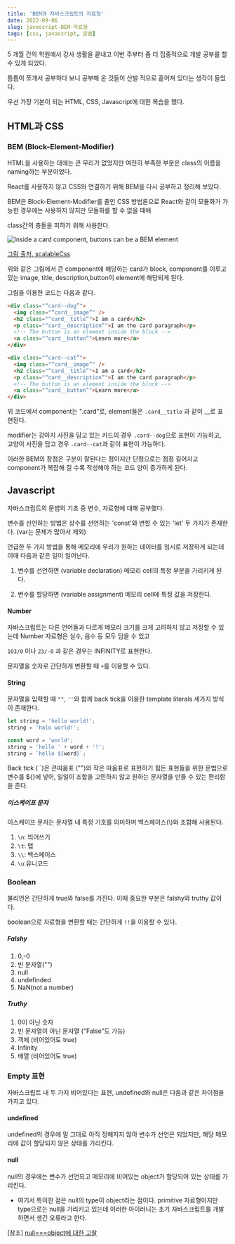 ```yaml
---
title: 'BEM과 자바스크립트의 자료형'
date: 2022-09-06
slug: javascript-BEM-자료형
tags: [css, javascript, 문법]
---
```


5 개월 간의 학원에서 강사 생활을 끝내고 이번 주부터 좀 더 집중적으로 개발 공부를 할 수 있게 되었다.

틈틈이 쪼개서 공부하다 보니 공부해 온 것들이 산발 적으로 흩어져 있다는 생각이 들었다.

우선 가장 기본이 되는 HTML, CSS, Javascript에 대한 복습을 했다.

## HTML과 CSS


### BEM (Block-Element-Modifier)

HTML을 사용하는 데에는 큰 무리가 없었지만 여전히 부족한 부분은 class의 이름을 naming하는 부분이었다.

React를 사용하지 않고 CSS와 연결하기 위해 BEM을 다시 공부하고 정리해 보았다.

BEM은 Block-Element-Modifier를 줄인 CSS 방법론으로 React와 같이 모듈화가 가능한 경우에는 사용하지 않지만 모듈화를 할 수 없을 때에

class간의 충돌을 피하기 위해 사용한다.

![Inside a card component, buttons can be a BEM element](https://scalablecss.com/static/04158e912667d940eeb914f724379072/37523/nesting-elements-within-block.png)

[그림 출처, scalableCss](https://scalablecss.com/bem-blocks-within-blocks/)

위와 같은 그림에서 큰 component에 해당하는 card가 block, component를 이루고 있는 image, title, description,button이 element에 해당되게 된다.

그림을 이용한 코드는 다음과 같다.

```html
<div class="“card--dog”">
  <img class="“card__image”" />
  <h2 class="“card__title”">I am a card</h2>
  <p class="“card__description”">I am the card paragraph</p>
  <!-- The button is an element inside the block -->
  <a class="“card__button”">Learn more</a>
</div>

<div class="“card--cat”">
  <img class="“card__image”" />
  <h2 class="“card__title”">I am a card</h2>
  <p class="“card__description”">I am the card paragraph</p>
  <!-- The button is an element inside the block -->
  <a class="“card__button”">Learn more</a>
</div>
```

위 코드에서 component는 ".card"로, element들은 `.card__title` 과 같이 \_\_로 표현된다.

modifier는 강아지 사진을 담고 있는 카드의 경우 `.card--dog`으로 표현이 가능하고, 고양이 사진을 담고 경우 `.card--cat`과 같이 표현이 가능하다.

이러한 BEM의 장점은 구분이 잘된다는 점이지만 단점으로는 점점 길어지고 component가 복잡해 질 수록 작성해야 하는 코드 양이 증가하게 된다.

## Javascript

자바스크립트의 문법의 기초 중 변수, 자료형에 대해 공부했다.

변수를 선언하는 방법은 상수를 선언하는 'const'와 변할 수 있는 'let' 두 가지가 존재한다. (var는 문제가 많아서 제외)

언급한 두 가지 방법을 통해 메모리에 우리가 원하는 데이터를 임시로 저장하게 되는데 이때 다음과 같은 일이 일어난다.

1. 변수를 선언하면 (variable declaration) 메모리 cell의 특정 부분을 가리키게 된다.

2. 변수를 할당하면 (variable assignment) 메모리 cell에 특정 값을 저장한다.

#### Number

자바스크립트는 다른 언어들과 다르게 메모리 크기를 크게 고려하지 않고 저장할 수 있는데 Number 자료형은 실수, 음수 등 모두 담을 수 있고

`103/0` 이나 `23/-0` 과 같은 경우는 INFINITY로 표현한다.

문자열을 숫자로 간단하게 변환할 때 `+`를 이용할 수 있다.

#### String

문자열을 입력할 때 `""`, `''`와 함께 back tick을 이용한 template literals 세가지 방식이 존재한다.

```javascript
let string = 'hello world!';
string = 'halo world!';

const word = 'world';
string = 'hello ' + word + '!';
string = `hello ${word}`;
```

Back tick (``)은 큰따옴표 ("")와 작은 따옴표로 표현하기 힘든 표현들을 위한 문법으로 변수를 ${}에 넣어, 일일이 조합을 고민하지 않고 원하는 문자열을 만들 수 있는 편리함을 준다.

##### 이스케이프 문자

이스케이프 문자는 문자열 내 특정 기호를 의미하며 백스페이스(\\)와 조합해 사용된다.

1. `\n`: 띄어쓰기
2. `\t`: 탭
3. `\\`: 백스페이스
4. `\u`:유니코드

### Boolean

불리언은 간단하게 true와 false를 가진다. 이때 중요한 부분은 falshy와 truthy 값이다.

boolean으로 자료형을 변환할 때는 간단하게 `!!`을 이용할 수 있다.

##### Falshy

1. 0,-0
2. 빈 문자열("")
3. null
4. undefinded
5. NaN(not a number)

##### Truthy

1. 0이 아닌 숫자
2. 빈 문자열이 아닌 문자열 ("False"도 가능)
3. 객체 (비어있어도 true)
4. Infinity
5. 배열 (비어있어도 true)

### Empty 표현

자바스크립트 내 두 가지 비어있다는 표현, undefined와 null은 다음과 같은 차이점을 가지고 있다.

#### undefined

undefined의 경우에 말 그대로 아직 정해지지 않아 변수가 선언은 되었지만, 해당 메모리에 값이 할당되지 않은 상태를 가리킨다.

#### null

null의 경우에는 변수가 선언되고 메모리에 비어있는 object가 할당되어 있는 상태를 가리킨다.

- 여기서 특이한 점은 null의 type이 object라는 점이다. primitive 자료형이지만 type으로는 null을 가리키고 있는데 이러한 아이러니는 초기 자바스크립트를 개발하면서 생긴 오류라고 한다.

[참조]
[null===object에 대한 고찰](https://blog.naver.com/gofkdvjvl/222166705113)
